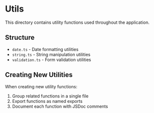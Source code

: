 
# Utils

This directory contains utility functions used throughout the application.

## Structure

- `date.ts` - Date formatting utilities
- `string.ts` - String manipulation utilities
- `validation.ts` - Form validation utilities

## Creating New Utilities

When creating new utility functions:

1. Group related functions in a single file
2. Export functions as named exports
3. Document each function with JSDoc comments
